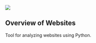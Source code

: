 ![](http://i.imgur.com/SWa27GO.png)

## Overview of Websites

Tool for analyzing websites using Python.
